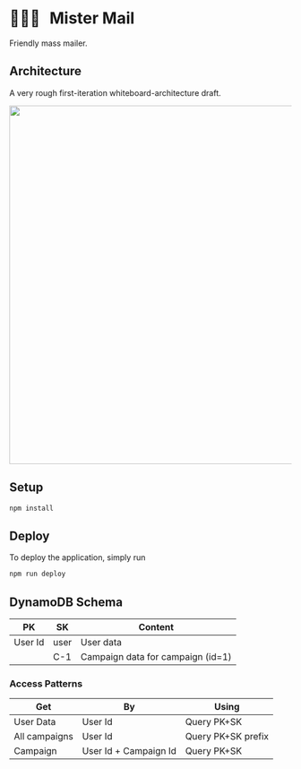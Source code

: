 # <span style="margin-right:10px">👨🏻‍✈️</span> Mister Mail

Friendly mass mailer.

## Architecture

A very rough first-iteration whiteboard-architecture draft.

<a href="https://drive.google.com/file/d/12FSTrMZs5HWeGkN_7h481OHAxGHd0cRv/view?usp=sharing">
<img src="https://user-images.githubusercontent.com/27681148/77238769-bbb9aa00-6bd3-11ea-83d0-c3ec02fb49b9.png" width="640"></img>
</a>

## Setup

```bash
npm install
```

## Deploy

To deploy the application, simply run

```bash
npm run deploy
```

## DynamoDB Schema

| PK      | SK   | Content                           |
| ------- | ---- | --------------------------------- |
| User Id | user | User data                         |
|         | C-1  | Campaign data for campaign (id=1) |

### Access Patterns

| Get           | By                    | Using              |
| ------------- | --------------------- | ------------------ |
| User Data     | User Id               | Query PK+SK        |
| All campaigns | User Id               | Query PK+SK prefix |
| Campaign      | User Id + Campaign Id | Query PK+SK        |
